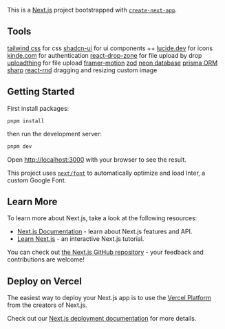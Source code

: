 This is a [Next.js](https://nextjs.org/) project bootstrapped with [`create-next-app`](https://github.com/vercel/next.js/tree/canary/packages/create-next-app).

## Tools
[tailwind css](htttps://tailwindcss.com) for css
[shadcn-ui](https://shadcn-ui.com) for ui components ++
[lucide.dev](https://lucide.dev) for icons
[kinde.com](https://kinde.com) for authentication
[react-drop-zone](https://react-dropzone.js.org/) for file upload by drop
[uploadthing](https://uploadthing.com) for file upload
[framer-motion](https://framer.com)
[zod](https://zod.dev)
[neon database](https://neon.tech)
[prisma ORM](https://prisma.io) 
[sharp](https://www.npmjs.com/package/sharp)
[react-rnd](https://www.npmjs.com/package/react-rnd/v/7.0.0) dragging and resizing custom image

## Getting Started

First install packages: 
```
pnpm install
```

then run the development server:
```bash
pnpm dev
```

Open [http://localhost:3000](http://localhost:3000) with your browser to see the result.


This project uses [`next/font`](https://nextjs.org/docs/basic-features/font-optimization) to automatically optimize and load Inter, a custom Google Font.

## Learn More

To learn more about Next.js, take a look at the following resources:

- [Next.js Documentation](https://nextjs.org/docs) - learn about Next.js features and API.
- [Learn Next.js](https://nextjs.org/learn) - an interactive Next.js tutorial.

You can check out [the Next.js GitHub repository](https://github.com/vercel/next.js/) - your feedback and contributions are welcome!

## Deploy on Vercel

The easiest way to deploy your Next.js app is to use the [Vercel Platform](https://vercel.com/new?utm_medium=default-template&filter=next.js&utm_source=create-next-app&utm_campaign=create-next-app-readme) from the creators of Next.js.

Check out our [Next.js deployment documentation](https://nextjs.org/docs/deployment) for more details.
